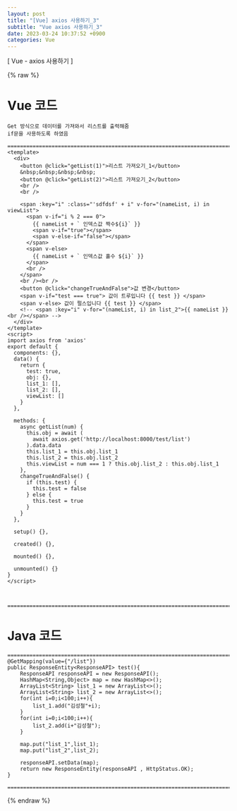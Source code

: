 ```yaml
---  
layout: post  
title: "[Vue] axios 사용하기_3"  
subtitle: "Vue axios 사용하기_3"  
date: 2023-03-24 10:37:52 +0900  
categories: Vue  
---  
```

[ Vue - axios 사용하기 ]   
  
{% raw %}  
# Vue 코드  
	Get 방식으로 데이터를 가져와서 리스트를 출력해줌  
	if문을 사용하도록 하였음  
  
	=================================================================================================================  
	<template>  
	  <div>  
		<button @click="getList(1)">리스트 가져오기_1</button>  
		&nbsp;&nbsp;&nbsp;&nbsp;  
		<button @click="getList(2)">리스트 가져오기_2</button>  
		<br />  
		<br />  
  
		<span :key="i" :class="'sdfdsf' + i" v-for="(nameList, i) in viewList">  
		  <span v-if="i % 2 === 0">  
			{{ nameList + ` 인덱스값 짝수${i}` }}  
			<span v-if="true"></span>  
			<span v-else-if="false"></span>  
		  </span>  
		  <span v-else>  
			{{ nameList + ` 인덱스값 홀수 ${i}` }}  
		  </span>  
		  <br />  
		</span>  
		<br /><br />  
		<button @click="changeTrueAndFalse">값 변경</button>  
		<span v-if="test === true"> 값이 트루입니다 {{ test }} </span>  
		<span v-else> 값이 펄스입니다 {{ test }} </span>  
		<!-- <span :key="i" v-for="(nameList, i) in list_2">{{ nameList }}<br /></span> -->  
	  </div>  
	</template>  
	<script>  
	import axios from 'axios'  
	export default {  
	  components: {},  
	  data() {  
		return {  
		  test: true,  
		  obj: {},  
		  list_1: [],  
		  list_2: [],  
		  viewList: []  
		}  
	  },  
  
	  methods: {  
		async getList(num) {  
		  this.obj = await (  
			await axios.get('http://localhost:8000/test/list')  
		  ).data.data  
		  this.list_1 = this.obj.list_1  
		  this.list_2 = this.obj.list_2  
		  this.viewList = num === 1 ? this.obj.list_2 : this.obj.list_1  
		},  
		changeTrueAndFalse() {  
		  if (this.test) {  
			this.test = false  
		  } else {  
			this.test = true  
		  }  
		}  
	  },  
  
	  setup() {},  
  
	  created() {},  
  
	  mounted() {},  
  
	  unmounted() {}  
	}  
	</script>  
  
  
  
	=================================================================================================================  
  
  
# Java 코드  
  
	=================================================================================================================  
    @GetMapping(value={"/list"})  
    public ResponseEntity<ResponseAPI> test(){  
        ResponseAPI responseAPI = new ResponseAPI();  
        HashMap<String,Object> map = new HashMap<>();  
        ArrayList<String> list_1 = new ArrayList<>();  
        ArrayList<String> list_2 = new ArrayList<>();  
        for(int i=0;i<100;i++){  
            list_1.add("김성철"+i);  
        }  
        for(int i=0;i<100;i++){  
            list_2.add(i+"김성철");  
        }  
  
        map.put("list_1",list_1);  
        map.put("list_2",list_2);  
  
        responseAPI.setData(map);  
        return new ResponseEntity(responseAPI , HttpStatus.OK);  
    }  
  
	=================================================================================================================  
{% endraw %}  
